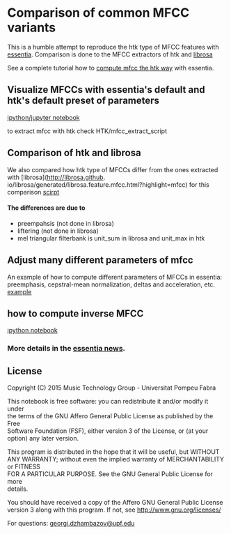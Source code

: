 Comparison of common MFCC variants
======================================

This is a humble attempt to reproduce the htk type of MFCC features with [essentia](http://essentia.upf.edu/). Comparison is done to the MFCC extractors of htk and [librosa](http://librosa.github.io)  


See a complete tutorial how to [compute mfcc the htk way](https://github.com/MTG/essentia/blob/master/src/examples/tutorial/example_mfcc_the_htk_way.py) with essentia.

## Visualize  MFCCs with essentia's default and htk's default preset of parameters
 [ipython/jupyter notebook](https://github.com/georgid/mfcc-htk-an-librosa/blob/master/mfcc_parameters_comparison_essentia.ipynb)

to extract mfcc with htk check HTK/mfcc_extract_script

 
## Comparison of htk and librosa
We also compared how htk type of MFCCs differ from the ones extracted with [librosa](http://librosa.github.
io/librosa/generated/librosa.feature.mfcc.html?highlight=mfcc)
	 for this comparison [scirpt](https://github.com/georgid/mfcc-htk-an-librosa/blob/master/htk%20and%20librosa%20MFCC%20extract%20comparison.ipynb)

#### The differences are due to

- preempahsis (not done in librosa)
- liftering (not done in librosa)
- mel triangular filterbank is unit_sum in librosa and unit_max in htk


## Adjust many different parameters of mfcc
An example of how to compute different parameters of MFCCs in essentia: preemphasis, cepstral-mean normalization, deltas and acceleration, etc.
[example](https://github.com/georgid/mfcc-htk-an-librosa/blob/master/mfcc-htk-many-parameters.py)

## how to compute inverse MFCC
[ipython notebook](https://github.com/georgid/mfcc-htk-an-librosa/blob/master/inverse_mfccs.ipynb)


### More details in the [essentia news](http://essentia.upf.edu/news). 



## License
 Copyright (C) 2015  Music Technology Group - Universitat Pompeu Fabra  
 
 This notebook is free software: you can redistribute it and/or modify it under  
 the terms of the GNU Affero General Public License as published by the Free  
 Software Foundation (FSF), either version 3 of the License, or (at your  
 option) any later version.  
 
 This program is distributed in the hope that it will be useful, but WITHOUT  
 ANY WARRANTY; without even the implied warranty of MERCHANTABILITY or FITNESS  
 FOR A PARTICULAR PURPOSE.  See the GNU General Public License for more  
 details.  
 
 You should have received a copy of the Affero GNU General Public License  
 version 3 along with this program.  If not, see http://www.gnu.org/licenses/  


For questions: georgi.dzhambazov@upf.edu
